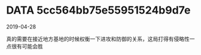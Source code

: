 DATA 5cc564bb75e55951524b9d7e
==============================

2019-04-28

真的需要在接近地方基地的时候权衡一下进攻和防御的关系，这局打得有侵略性一点很有可能会胜
